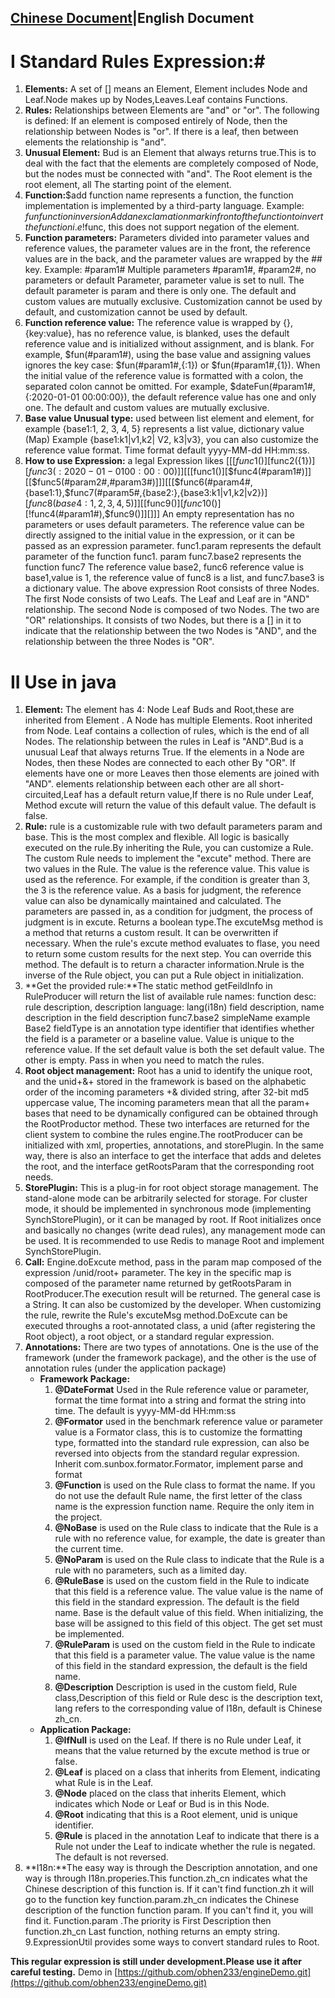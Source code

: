 ## [Chinese Document](https://github.com/obhen233/purslane-engine/blob/master/%E4%B8%AD%E6%96%87%E6%8F%8F%E8%BF%B0.md)|English Document ##
# I Standard Rules Expression:#
1. **Elements:** A set of [] means an Element, Element includes Node and Leaf.Node makes up by Nodes,Leaves.Leaf contains Functions.
2. **Rules:** Relationships between Elements are "and" or "or". The following is defined: If an element is composed entirely of Node, then the relationship between Nodes is "or". If there is a leaf, then between elements the relationship is "and".
3. **Unusual Element:** Bud is an Element that always returns true.This is to deal with the fact that the elements are completely composed of Node, but the nodes must be connected with "and". The Root element is the root element, all The starting point of the element.
4. **Function:**$add function name represents a function, the function implementation is implemented by a third-party language. Example: $fun function inversion Add an exclamation mark in front of the function to invert the function i.e !$func, this does not support negation of the element.
5. **Function parameters:** Parameters divided into parameter values and reference values, the parameter values are in the front, the reference values are in the back, and the parameter values are wrapped by the ## key. Example: #param1# Multiple parameters #param1#, #param2#, no parameters or default Parameter, parameter value is set to null. The default parameter is param and there is only one. The default and custom values are mutually exclusive. Customization cannot be used by default, and customization cannot be used by default.
6. **Function reference value:** The reference value is wrapped by {}, {key:value}, has no reference value, is blanked, uses the default reference value and is initialized without assignment, and is blank. For example, $fun(#param1#), using the base value and assigning values ignores the key case: $fun(#param1#,{:1}) or $fun(#param1#,{1}). When the initial value of the reference value is formatted with a colon, the separated colon cannot be omitted. For example, $dateFun(#param1#,{:2020-01-01 00:00:00}), the default reference value has one and only one. The default and custom values are mutually exclusive.
7. **Base value Unusual type:** used between list element and element, for example {base1:1, 2, 3, 4, 5} represents a list value, dictionary value (Map) Example {base1:k1|v1,k2| V2, k3|v3}, you can also customize the reference value format. Time format default yyyy-MM-dd HH:mm:ss.
8.  **How to use Expression:** a legal Expression likes [[[$func1()][$func2({1})][$func3({:2020-01-01 00:00:00})]][[[$func1()][$func4(#param1#)]][[$func5(#param2#,#param3#)]]][[[$func6(#param4#,{base1:1},$func7(#param5#,{base2:},{base3:k1|v1,k2|v2})][$func8({base4:1,2,3,4,5})]][[$func9()][$func10()][!$func4(#param1#),$func9()]][]]]
An empty representation has no parameters or uses default parameters. The reference value can be directly assigned to the initial value in the expression, or it can be passed as an expression parameter. func1.param represents the default parameter of the function func1. param func7.base2 represents the function func7 The reference value base2, func6 reference value is base1,value is 1, the reference value of func8 is a list, and func7.base3 is a dictionary value.
The above expression Root consists of three Nodes. The first Node consists of two Leafs. The Leaf and Leaf are in "AND" relationship. The second Node is composed of two Nodes. The two are "OR" relationships. It consists of two Nodes, but there is a [] in it to indicate that the relationship between the two Nodes is "AND", and the relationship between the three Nodes is "OR".
# II Use in java #
1. **Element:** The element has 4: Node Leaf Buds and Root,these are inherited from Element . A Node has multiple Elements. Root inherited from Node. Leaf contains a collection of rules, which is the end of all Nodes. The relationship between the rules in Leaf is "AND".Bud is a unusual Leaf that always returns True. If the elements in a Node are Nodes, then these Nodes are connected to each other By "OR". If elements have one or more Leaves then those elements are joined with "AND". elements relationship between each other are all short-circuited,Leaf has a default return value,If there is no Rule under Leaf, Method excute will return the value of this default value. The default is false.
2. **Rule:** rule is a customizable rule with two default parameters param and base. This is the most complex and flexible. All logic is basically executed on the rule.By inheriting the Rule, you can customize a Rule. The custom Rule needs to implement the "excute" method. There are two values in the Rule. The value is the reference value. This value is used as the reference. For example, if the condition is greater than 3, the 3 is the reference value. As a basis for judgment, the reference value can also be dynamically maintained and calculated. The parameters are passed in, as a condition for judgment, the process of judgment is in excute. Returns a boolean type.The excuteMsg method is a method that returns a custom result. It can be overwritten if necessary. When the rule's excute method evaluates to flase, you need to return some custom results for the next step. You can override this method. The default is to return a character information.Nrule is the inverse of the Rule object, you can put a Rule object in  initialization.
3. **Get the provided rule:**The static method getFeildInfo in RuleProducer will return the list of available rule names: function desc: rule description, description language: lang(i18n) field description, name description in the field description func7.base2 simpleName example Base2 fieldType is an annotation type identifier that identifies whether the field is a parameter or a baseline value. Value is unique to the reference value. If the set default value is both the set default value. The other is empty. Pass in when you need to match the rules.
4. **Root object management:** Root has a unid to identify the unique root, and the unid+&+ stored in the framework is based on the alphabetic order of the incoming parameters +& divided string, after 32-bit md5 uppercase value,  The incoming parameters mean that all the param+ bases that need to be dynamically configured can be obtained through the RootProductor method. These two interfaces are returned for the client system to combine the rules engine.The rootProducer can be initialized with xml, properties, annotations, and storePlugin. In the same way, there is also an interface to get the interface that adds and deletes the root, and the interface getRootsParam that the corresponding root needs.
5. **StorePlugin:** This is a plug-in for root object storage management. The stand-alone mode can be arbitrarily selected for storage. For cluster mode, it should be implemented in synchronous mode (implementing SynchStorePlugin), or it can be managed by root. If Root initializes once and basically no changes (write dead rules), any management mode can be used. It is recommended to use Redis to manage Root and implement SynchStorePlugin.
6. **Call:** Engine.doExcute method, pass in the param map composed of the expression /unid/root+ parameter. The key in the specific map is composed of the parameter name returned by getRootsParam in RootProducer.The execution result will be returned. The general case is a String. It can also be customized by the developer. When customizing the rule, rewrite the Rule's excuteMsg method.DoExcute can be executed throughs a root-annotated class, a unid (after registering the Root object), a root object, or a standard regular expression.
7. **Annotations:** There are two types of annotations. One is the use of the framework (under the framework package), and the other is the use of annotation rules (under the application package)
   - **Framework Package:**  
     1. **@DateFormat** Used in the Rule reference value or parameter, format the time format into a string and format the string into time. The default is yyyy-MM-dd HH:mm:ss
     2. **@Formator** used in the benchmark reference value or parameter value is a Formator class, this is to customize the formatting type, formatted into the standard rule expression, can also be reversed into objects from the standard regular expression. Inherit com.sunbox.formator.Formator, implement parse and format 
     3. **@Function** is used on the Rule class to format the name. If you do not use the default Rule name, the first letter of the class name is the expression function name. Require the only item in the project.
     4. **@NoBase** is used on the Rule class to indicate that the Rule is a rule with no reference value, for example, the date is greater than the current time.
     5. **@NoParam** is used on the Rule class to indicate that the Rule is a rule with no parameters, such as a limited day.
     6. **@RuleBase** is used on the custom field in the Rule to indicate that this field is a reference value. The value value is the name of this field in the standard expression. The default is the field name. Base is the default value of this field. When initializing, the base will be assigned to this field of this object. The get set must be implemented.
     7. **@RuleParam** is used on the custom field in the Rule to indicate that this field is a parameter value. The value value is the name of this field in the standard expression, the default is the field name.
     8. **@Description** Description is used in the custom field, Rule class,Description of this field or Rule desc is the description text, lang refers to the corresponding value of I18n, default is Chinese zh_cn.  
   - **Application Package:**  
     1. **@IfNull** is used on the Leaf. If there is no Rule under Leaf, it means that the value returned by the excute method is true or false.
     2. **@Leaf** is placed on a class that inherits from Element, indicating what Rule is in the Leaf.
     3. **@Node** placed on the class that inherits Element, which indicates which Node or Leaf or Bud is in this Node.
     4. **@Root** indicating that this is a Root element, unid is unique identifier.
     5. **@Rule** is placed in the annotation Leaf to indicate that there is a Rule not under the Leaf to indicate whether the rule is negated. The default is not reversed.
8. **I18n:**The easy way is through the Description annotation, and one way is through I18n.properies.This function.zh_cn indicates what the Chinese description of this function is. If it can't find function.zh it will go to the function key function.param.zh_cn indicates the Chinese description of the function function param. If you can't find it, you will find it. Function.param .The priority is First Description then function.zh_cn Last function, nothing returns an empty string.
9.ExpressionUtil provides some ways to convert standard rules to Root.

**This regular expression is still under development.Please use it after careful testing.**
Demo in  [https://github.com/obhen233/engineDemo.git](https://github.com/obhen233/engineDemo.git)


